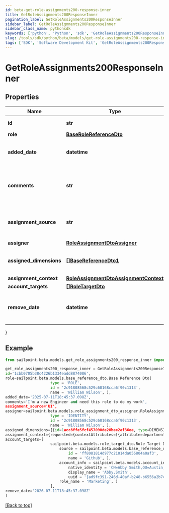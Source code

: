 ```yaml
---
id: beta-get-role-assignments200-response-inner
title: GetRoleAssignments200ResponseInner
pagination_label: GetRoleAssignments200ResponseInner
sidebar_label: GetRoleAssignments200ResponseInner
sidebar_class_name: pythonsdk
keywords: ['python', 'Python', 'sdk', 'GetRoleAssignments200ResponseInner', 'BetaGetRoleAssignments200ResponseInner'] 
slug: /tools/sdk/python/beta/models/get-role-assignments200-response-inner
tags: ['SDK', 'Software Development Kit', 'GetRoleAssignments200ResponseInner', 'BetaGetRoleAssignments200ResponseInner']
---
```


# GetRoleAssignments200ResponseInner


## Properties

Name | Type | Description | Notes
------------ | ------------- | ------------- | -------------
**id** | **str** | Assignment Id | [optional] 
**role** | [**BaseRoleReferenceDto**](base-role-reference-dto) |  | [optional] 
**added_date** | **datetime** | Date that the assignment was added | [optional] 
**comments** | **str** | Comments added by the user when the assignment was made | [optional] 
**assignment_source** | **str** | Source describing how this assignment was made | [optional] 
**assigner** | [**RoleAssignmentDtoAssigner**](role-assignment-dto-assigner) |  | [optional] 
**assigned_dimensions** | [**[]BaseReferenceDto1**](base-reference-dto1) | Dimensions assigned related to this role | [optional] 
**assignment_context** | [**RoleAssignmentDtoAssignmentContext**](role-assignment-dto-assignment-context) |  | [optional] 
**account_targets** | [**[]RoleTargetDto**](role-target-dto) |  | [optional] 
**remove_date** | **datetime** | Date that the assignment will be removed | [optional] 
}

## Example

```python
from sailpoint.beta.models.get_role_assignments200_response_inner import GetRoleAssignments200ResponseInner

get_role_assignments200_response_inner = GetRoleAssignments200ResponseInner(
id='1cbb0705b38c4226b1334eadd8874086',
role=sailpoint.beta.models.base_reference_dto.Base Reference Dto(
                    type = 'ROLE', 
                    id = '2c91808568c529c60168cca6f90c1313', 
                    name = 'William Wilson', ),
added_date='2025-07-11T18:45:37.098Z',
comments='I'm a new Engineer and need this role to do my work',
assignment_source='UI',
assigner=sailpoint.beta.models.role_assignment_dto_assigner.RoleAssignmentDto_assigner(
                    type = 'IDENTITY', 
                    id = '2c91808568c529c60168cca6f90c1313', 
                    name = 'William Wilson', ),
assigned_dimensions=[{id=1acc8ffe5fcf457090de28bee2af36ee, type=DIMENSION, name=Northeast region}],
assignment_context={requested={contextAttributes=[{attribute=department, value=Engineering, derived=false}]}, matched=[{id=e7697a1e96d04db1ac7b0f4544915d2c, type=DIMENSION, name=Engineer}], computedDate=Wed Feb 14 10:58:42},
account_targets=[
                    sailpoint.beta.models.role_target_dto.Role Target Dto(
                        source = sailpoint.beta.models.base_reference_dto.Base Reference Dto(
                            id = 'ff8081814d977c21014da056804a0af3', 
                            name = 'Github', ), 
                        account_info = sailpoint.beta.models.account_info_dto.Account Info Dto(
                            native_identity = 'CN=Abby Smith,OU=Austin,OU=Americas,OU=Demo,DC=seri,DC=acme,DC=com', 
                            display_name = 'Abby.Smith', 
                            uuid = '{ad9fc391-246d-40af-b248-b6556a2b7c01}', ), 
                        role_name = 'Marketing', )
                    ],
remove_date='2026-07-11T18:45:37.098Z'
)

```
[[Back to top]](#) 

